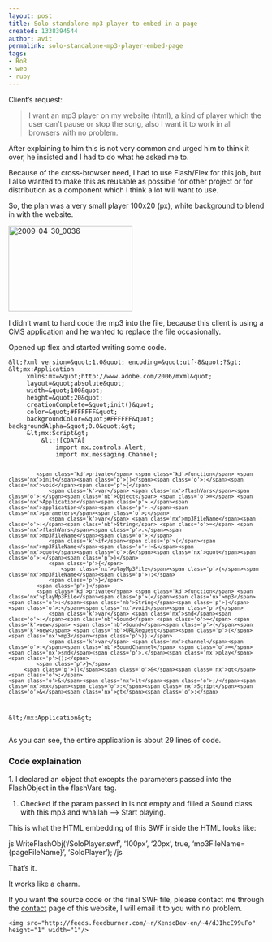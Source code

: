 ```yaml
---
layout: post
title: Solo standalone mp3 player to embed in a page
created: 1338394544
author: avit
permalink: solo-standalone-mp3-player-embed-page
tags:
- RoR
- web
- ruby
---
```

<p>Client’s request: <blockquote><span style='color: #000000;'> </span>
I want an mp3 player on my website (html), a kind of player which the user can’t pause or stop the song, also I want it to work in all browsers with no problem.</blockquote> After explaining to him this is not very common and urged him to think it over, he insisted and I had to do what he asked me to.</p>

<p>Because of the cross-browser need, I had to use Flash/Flex for this job, but I also wanted to make this as reusable as possible for other project or for distribution as a component which I think a lot will want to use.</p>

<p>So, the plan was a very small player 100x20 (px), white background to blend in with the website.</p>
<a href='http://www.kensodev.com/wp-content/uploads/2009/04/20090430-0036.png'><img alt='2009-04-30_0036' border='0' height='169' src='http://www.kensodev.com/wp-content/uploads/2009/04/20090430-0036-thumb.png' style='display: inline; border: 0px;' title='2009-04-30_0036' width='244' /></a>
<p>I didn’t want to hard code the mp3 into the file, because this client is using a CMS application and he wanted to replace the file occasionally.</p>

<p>Opened up flex and started writing some code.</p>
<div class='highlight'><pre><code class='actionscript'><span class='o'>&</span><span class='nx'>lt</span><span class='o'>;?</span><span class='nx'>xml</span> <span class='nx'>version</span><span class='o'>=&</span><span class='nx'>quot</span><span class='o'>;</span><span class='mf'>1.0</span><span class='o'>&</span><span class='nx'>quot</span><span class='o'>;</span> <span class='nx'>encoding</span><span class='o'>=&</span><span class='nx'>quot</span><span class='o'>;</span><span class='nx'>utf</span><span class='o'>-</span><span class='mi'>8</span><span class='o'>&</span><span class='nx'>quot</span><span class='o'>;?&</span><span class='nx'>gt</span><span class='o'>;</span>
<span class='o'>&</span><span class='nx'>lt</span><span class='o'>;</span><span class='nx'>mx</span><span class='o'>:</span><span class='nx'>Application</span>
     <span class='nx'>xmlns</span><span class='o'>:</span><span class='nx'>mx</span><span class='o'>=&</span><span class='nx'>quot</span><span class='o'>;</span><span class='nx'>http</span><span class='o'>://</span><span class='nx'>www</span><span class='p'>.</span><span class='nx'>adobe</span><span class='p'>.</span><span class='nx'>com</span><span class='sr'>/2006/m</span><span class='nx'>xml</span><span class='o'>&</span><span class='nx'>quot</span><span class='o'>;</span>
     <span class='nx'>layout</span><span class='o'>=&</span><span class='nx'>quot</span><span class='o'>;</span><span class='nx'>absolute</span><span class='o'>&</span><span class='nx'>quot</span><span class='o'>;</span>
     <span class='nx'>width</span><span class='o'>=&</span><span class='nx'>quot</span><span class='o'>;</span><span class='mi'>100</span><span class='o'>&</span><span class='nx'>quot</span><span class='o'>;</span>
     <span class='nx'>height</span><span class='o'>=&</span><span class='nx'>quot</span><span class='o'>;</span><span class='mi'>20</span><span class='o'>&</span><span class='nx'>quot</span><span class='o'>;</span>
     <span class='nx'>creationComplete</span><span class='o'>=&</span><span class='nx'>quot</span><span class='o'>;</span><span class='nx'>init</span><span class='p'>()</span><span class='o'>&</span><span class='nx'>quot</span><span class='o'>;</span>
     <span class='nx'>color</span><span class='o'>=&</span><span class='nx'>quot</span><span class='o'>;</span><span class='err'>#</span><span class='nx'>FFFFFF</span><span class='o'>&</span><span class='nx'>quot</span><span class='o'>;</span>
     <span class='nx'>backgroundColor</span><span class='o'>=&</span><span class='nx'>quot</span><span class='o'>;</span><span class='err'>#</span><span class='nx'>FFFFFF</span><span class='o'>&</span><span class='nx'>quot</span><span class='o'>;</span> <span class='nx'>backgroundAlpha</span><span class='o'>=&</span><span class='nx'>quot</span><span class='o'>;</span><span class='mf'>0.0</span><span class='o'>&</span><span class='nx'>quot</span><span class='o'>;&</span><span class='nx'>gt</span><span class='o'>;</span>
     <span class='o'>&</span><span class='nx'>lt</span><span class='o'>;</span><span class='nx'>mx</span><span class='o'>:</span><span class='nx'>Script</span><span class='o'>&</span><span class='nx'>gt</span><span class='o'>;</span>
         <span class='o'>&</span><span class='nx'>lt</span><span class='o'>;!</span><span class='p'>[</span><span class='nx'>CDATA</span><span class='p'>[</span>
             <span class='kd'>import</span> <span class='nx'>mx</span><span class='p'>.</span><span class='nx'>controls</span><span class='p'>.</span><span class='nx'>Alert</span><span class='o'>;</span>
             <span class='kd'>import</span> <span class='nx'>mx</span><span class='p'>.</span><span class='nx'>messaging</span><span class='p'>.</span><span class='nx'>Channel</span><span class='o'>;</span>

             <span class='kd'>private</span> <span class='kd'>function</span> <span class='nx'>init</span><span class='p'>()</span><span class='o'>:</span><span class='nx'>void</span><span class='p'>{</span>
                 <span class='k'>var</span> <span class='nx'>flashVars</span><span class='o'>:</span><span class='nb'>Object</span> <span class='o'>=</span> <span class='nx'>Application</span><span class='p'>.</span><span class='nx'>application</span><span class='p'>.</span><span class='nx'>parameters</span><span class='o'>;</span>
                 <span class='k'>var</span> <span class='nx'>mp3FileName</span><span class='o'>:</span><span class='nb'>String</span> <span class='o'>=</span> <span class='nx'>flashVars</span><span class='p'>.</span><span class='nx'>mp3FileName</span><span class='o'>;</span>
                 <span class='k'>if</span><span class='p'>(</span><span class='nx'>mp3FileName</span><span class='o'>!=&</span><span class='nx'>quot</span><span class='o'>;&</span><span class='nx'>quot</span><span class='o'>;</span><span class='p'>)</span>
                 <span class='p'>{</span>
                     <span class='nx'>playMp3File</span><span class='p'>(</span><span class='nx'>mp3FileName</span><span class='p'>);</span>
                 <span class='p'>}</span>
             <span class='p'>}</span>
             <span class='kd'>private</span> <span class='kd'>function</span> <span class='nx'>playMp3File</span><span class='p'>(</span><span class='nx'>mp3</span><span class='o'>:</span><span class='nb'>String</span><span class='p'>)</span><span class='o'>:</span><span class='nx'>void</span><span class='p'>{</span>
                 <span class='k'>var</span> <span class='nx'>snd</span><span class='o'>:</span><span class='nb'>Sound</span> <span class='o'>=</span> <span class='k'>new</span> <span class='nb'>Sound</span><span class='p'>(</span><span class='k'>new</span> <span class='nb'>URLRequest</span><span class='p'>(</span><span class='nx'>mp3</span><span class='p'>));</span>
                 <span class='k'>var</span> <span class='nx'>channel</span><span class='o'>:</span><span class='nb'>SoundChannel</span> <span class='o'>=</span> <span class='nx'>snd</span><span class='p'>.</span><span class='nx'>play</span><span class='p'>();</span>
             <span class='p'>}</span>
         <span class='p'>]]</span><span class='o'>&</span><span class='nx'>gt</span><span class='o'>;</span>
    <span class='o'>&</span><span class='nx'>lt</span><span class='o'>;/</span><span class='nx'>mx</span><span class='o'>:</span><span class='nx'>Script</span><span class='o'>&</span><span class='nx'>gt</span><span class='o'>;</span>
<span class='o'>&</span><span class='nx'>lt</span><span class='o'>;/</span><span class='nx'>mx</span><span class='o'>:</span><span class='nx'>Application</span><span class='o'>&</span><span class='nx'>gt</span><span class='o'>;</span>
</code></pre>
</div>
<p>As you can see, the entire application is about 29 lines of code. <h3>Code explaination</h3> 1. I declared an object that excepts the parameters passed into the FlashObject in the flashVars tag.</p>

<ol>
<li>Checked if the param passed in is not empty and filled a Sound class with this mp3 and whallah –> Start playing.</li>
</ol>

<p>This is what the HTML embedding of this SWF inside the HTML looks like:</p>

<p><span>js</span> WriteFlashObj(‘/SoloPlayer.swf’, ‘100px’, ‘20px’, true, ‘mp3FileName={pageFileName}’, ‘SoloPlayer’); <span>/js</span></p>

<p>That’s it.</p>

<p>It works like a charm.</p>

<p>If you want the source code or the final SWF file, please contact me through the <a href='http://www.kensodev.com/contact-avi-tzurel/' title='Contact Avi Tzurel'>contact</a> page of this website, I will email it to you with no problem.</p>
<!--
.csharpcode, .csharpcode pre
{
font-size: small;
color: black;
font-family: consolas, "Courier New", courier, monospace;
background-color: #ffffff;
/*white-space: pre;*/
}
.csharpcode pre { margin: 0em; }
.csharpcode .rem { color: #008000; }
.csharpcode .kwrd { color: #0000ff; }
.csharpcode .str { color: #006080; }
.csharpcode .op { color: #0000c0; }
.csharpcode .preproc { color: #cc6633; }
.csharpcode .asp { background-color: #ffff00; }
.csharpcode .html { color: #800000; }
.csharpcode .attr { color: #ff0000; }
.csharpcode .alt
{
background-color: #f4f4f4;
width: 100%;
margin: 0em;
}
.csharpcode .lnum { color: #606060; } -->
      
    <img src="http://feeds.feedburner.com/~r/KensoDev-en/~4/dJIhcE99uFo" height="1" width="1"/>
